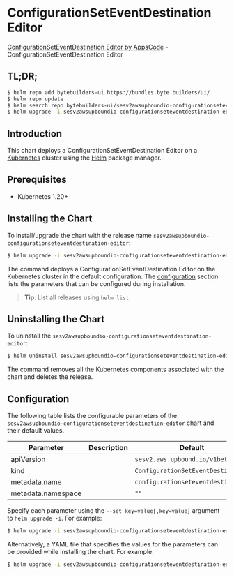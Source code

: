 # ConfigurationSetEventDestination Editor

[ConfigurationSetEventDestination Editor by AppsCode](https://byte.builders) - ConfigurationSetEventDestination Editor

## TL;DR;

```bash
$ helm repo add bytebuilders-ui https://bundles.byte.builders/ui/
$ helm repo update
$ helm search repo bytebuilders-ui/sesv2awsupboundio-configurationseteventdestination-editor --version=v0.4.18
$ helm upgrade -i sesv2awsupboundio-configurationseteventdestination-editor bytebuilders-ui/sesv2awsupboundio-configurationseteventdestination-editor -n default --create-namespace --version=v0.4.18
```

## Introduction

This chart deploys a ConfigurationSetEventDestination Editor on a [Kubernetes](http://kubernetes.io) cluster using the [Helm](https://helm.sh) package manager.

## Prerequisites

- Kubernetes 1.20+

## Installing the Chart

To install/upgrade the chart with the release name `sesv2awsupboundio-configurationseteventdestination-editor`:

```bash
$ helm upgrade -i sesv2awsupboundio-configurationseteventdestination-editor bytebuilders-ui/sesv2awsupboundio-configurationseteventdestination-editor -n default --create-namespace --version=v0.4.18
```

The command deploys a ConfigurationSetEventDestination Editor on the Kubernetes cluster in the default configuration. The [configuration](#configuration) section lists the parameters that can be configured during installation.

> **Tip**: List all releases using `helm list`

## Uninstalling the Chart

To uninstall the `sesv2awsupboundio-configurationseteventdestination-editor`:

```bash
$ helm uninstall sesv2awsupboundio-configurationseteventdestination-editor -n default
```

The command removes all the Kubernetes components associated with the chart and deletes the release.

## Configuration

The following table lists the configurable parameters of the `sesv2awsupboundio-configurationseteventdestination-editor` chart and their default values.

|     Parameter      | Description |                    Default                    |
|--------------------|-------------|-----------------------------------------------|
| apiVersion         |             | <code>sesv2.aws.upbound.io/v1beta1</code>     |
| kind               |             | <code>ConfigurationSetEventDestination</code> |
| metadata.name      |             | <code>configurationseteventdestination</code> |
| metadata.namespace |             | <code>""</code>                               |


Specify each parameter using the `--set key=value[,key=value]` argument to `helm upgrade -i`. For example:

```bash
$ helm upgrade -i sesv2awsupboundio-configurationseteventdestination-editor bytebuilders-ui/sesv2awsupboundio-configurationseteventdestination-editor -n default --create-namespace --version=v0.4.18 --set apiVersion=sesv2.aws.upbound.io/v1beta1
```

Alternatively, a YAML file that specifies the values for the parameters can be provided while
installing the chart. For example:

```bash
$ helm upgrade -i sesv2awsupboundio-configurationseteventdestination-editor bytebuilders-ui/sesv2awsupboundio-configurationseteventdestination-editor -n default --create-namespace --version=v0.4.18 --values values.yaml
```
